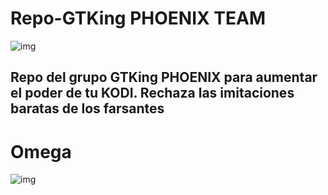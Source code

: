 # Repo-GTKing PHOENIX TEAM
![img](https://i.imgur.com/NfkM0Ig.jpg)  
## Repo del grupo GTKing PHOENIX para aumentar el poder de tu KODI. Rechaza las imitaciones baratas de los farsantes

# Omega
![img](https://i.imgur.com/GHIq0z9.png)
